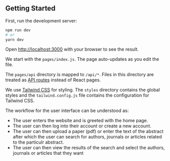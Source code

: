 ## Getting Started

First, run the development server:

```bash
npm run dev
# or
yarn dev
```

Open [http://localhost:3000](http://localhost:3000) with your browser to see the result.

We start with the `pages/index.js`. The page auto-updates as you edit the file.

The `pages/api` directory is mapped to `/api/*`. Files in this directory are treated as [API routes](https://nextjs.org/docs/api-routes/introduction) instead of React pages.

We use [Tailwind CSS](https://tailwindcss.com/) for styling. The `styles` directory contains the global styles and the `tailwind.config.js` file contains the configuration for Tailwind CSS.

The workflow for the user interface can be understood as:
- The user enters the website and is greeted with the home page.
- The user can then log into their account or create a new account.
- The user can then upload a paper (pdf) or enter the text of the abstract after which the user can search for authors, journals or articles related to the particulr abstract.
- The user can then view the results of the search and select the authors, journals or articles that they want 